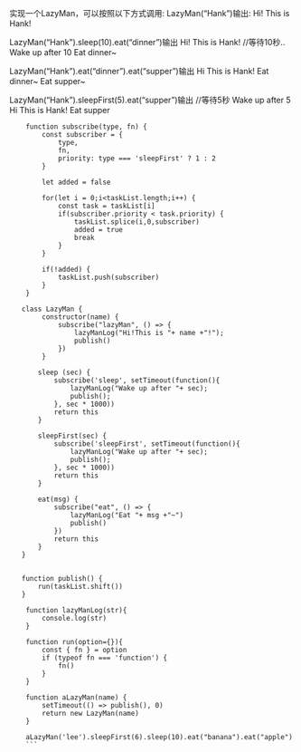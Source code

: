 实现一个LazyMan，可以按照以下方式调用:
LazyMan(“Hank”)输出:
Hi! This is Hank!

LazyMan(“Hank”).sleep(10).eat(“dinner”)输出
Hi! This is Hank!
//等待10秒..
Wake up after 10
Eat dinner~

LazyMan(“Hank”).eat(“dinner”).eat(“supper”)输出
Hi This is Hank!
Eat dinner~
Eat supper~

LazyMan(“Hank”).sleepFirst(5).eat(“supper”)输出
//等待5秒
Wake up after 5
Hi This is Hank!
Eat supper

```var taskList = []
    function subscribe(type, fn) {
        const subscriber = {
            type,
            fn,
            priority: type === 'sleepFirst' ? 1 : 2
        }

        let added = false

        for(let i = 0;i<taskList.length;i++) {
            const task = taskList[i]
            if(subscriber.priority < task.priority) {
                taskList.splice(i,0,subscriber)
                added = true
                break
            }
        }

        if(!added) {
            taskList.push(subscriber)
        }
    }

   class LazyMan {
        constructor(name) {
            subscribe("lazyMan", () => {
                lazyManLog("Hi!This is "+ name +"!");
                publish()
            })
        }

       sleep (sec) {
           subscribe('sleep', setTimeout(function(){
               lazyManLog("Wake up after "+ sec);
               publish();
           }, sec * 1000))
           return this
       }

       sleepFirst(sec) {
           subscribe('sleepFirst', setTimeout(function(){
               lazyManLog("Wake up after "+ sec);
               publish();
           }, sec * 1000))
           return this
       }

       eat(msg) {
           subscribe("eat", () => {
               lazyManLog("Eat "+ msg +"~")
               publish()
           })
           return this
       }
   }


   function publish() {
       run(taskList.shift())
   }

    function lazyManLog(str){
        console.log(str)
    }

    function run(option={}){
        const { fn } = option
        if (typeof fn === 'function') {
            fn()
        }
    }

    function aLazyMan(name) {
        setTimeout(() => publish(), 0)
        return new LazyMan(name)
    }

    aLazyMan('lee').sleepFirst(6).sleep(10).eat("banana").eat("apple")
    ```
